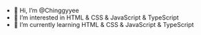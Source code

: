 - 👋 Hi, I’m @Chinggyyee
- 👀 I’m interested in HTML & CSS & JavaScript & TypeScript
- 🌱 I’m currently learning HTML & CSS & JavaScript & TypeScript

<!---
Chinggyyee/Chinggyyee is a ✨ special ✨ repository because its `README.md` (this file) appears on your GitHub profile.
You can click the Preview link to take a look at your changes.
--->
